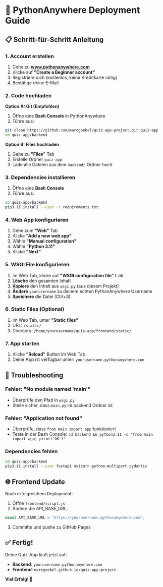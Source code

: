 # 🐍 PythonAnywhere Deployment Guide

## 📋 Schritt-für-Schritt Anleitung

### 1. Account erstellen
1. Gehe zu **www.pythonanywhere.com**
2. Klicke auf **"Create a Beginner account"**
3. Registriere dich (kostenlos, keine Kreditkarte nötig)
4. Bestätige deine E-Mail

### 2. Code hochladen

**Option A: Git (Empfohlen)**
1. Öffne eine **Bash Console** in PythonAnywhere
2. Führe aus:
```bash
git clone https://github.com/marcgoebel/quiz-app-project.git quiz-app
cd quiz-app/backend
```

**Option B: Files hochladen**
1. Gehe zu **"Files"** Tab
2. Erstelle Ordner `quiz-app`
3. Lade alle Dateien aus dem `backend/` Ordner hoch

### 3. Dependencies installieren
1. Öffne eine **Bash Console**
2. Führe aus:
```bash
cd quiz-app/backend
pip3.11 install --user -r requirements.txt
```

### 4. Web App konfigurieren
1. Gehe zum **"Web"** Tab
2. Klicke **"Add a new web app"**
3. Wähle **"Manual configuration"**
4. Wähle **"Python 3.11"**
5. Klicke **"Next"**

### 5. WSGI File konfigurieren
1. Im Web Tab, klicke auf **"WSGI configuration file"** Link
2. **Lösche** den gesamten Inhalt
3. **Kopiere** den Inhalt aus `wsgi.py` (aus diesem Projekt)
4. **Ändere** `yourusername` zu deinem echten PythonAnywhere Username
5. **Speichere** die Datei (Ctrl+S)

### 6. Static Files (Optional)
1. Im Web Tab, unter **"Static files"**
2. URL: `/static/`
3. Directory: `/home/yourusername/quiz-app/frontend/static/`

### 7. App starten
1. Klicke **"Reload"** Button im Web Tab
2. Deine App ist verfügbar unter: `yourusername.pythonanywhere.com`

## 🔧 Troubleshooting

### Fehler: "No module named 'main'"
- Überprüfe den Pfad in `wsgi.py`
- Stelle sicher, dass `main.py` im backend Ordner ist

### Fehler: "Application not found"
- Überprüfe, dass `from main import app` funktioniert
- Teste in der Bash Console: `cd backend && python3.11 -c "from main import app; print('OK')"`

### Dependencies fehlen
```bash
cd quiz-app/backend
pip3.11 install --user fastapi uvicorn python-multipart pydantic
```

## 🌐 Frontend Update

Nach erfolgreichem Deployment:
1. Öffne `frontend/script.js`
2. Ändere die API_BASE_URL:
```javascript
const API_BASE_URL = 'https://yourusername.pythonanywhere.com';
```
3. Committe und pushe zu GitHub Pages

## ✅ Fertig!

Deine Quiz-App läuft jetzt auf:
- **Backend**: `yourusername.pythonanywhere.com`
- **Frontend**: `marcgoebel.github.io/quiz-app-project`

**Viel Erfolg! 🎉**